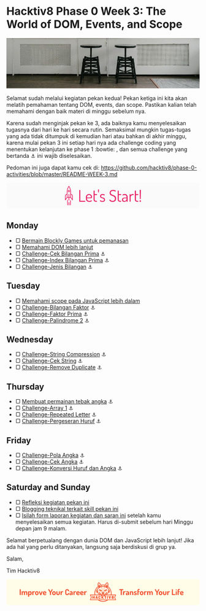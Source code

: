 # Hacktiv8 Phase 0 Week 3: The World of DOM, Events, and Scope

![Header](assets/header-w3.jpg)

Selamat sudah melalui kegiatan pekan kedua! Pekan ketiga ini kita akan melatih pemahaman tentang DOM, events, dan scope. Pastikan kalian telah memahami dengan baik materi di minggu sebelum nya.

Karena sudah menginjak pekan ke 3, ada baiknya kamu menyelesaikan tugasnya dari hari ke hari secara rutin. Semaksimal mungkin tugas-tugas yang ada tidak ditumpuk di kemudian hari atau bahkan di akhir minggu, karena mulai pekan 3 ini setiap hari nya ada challenge coding yang menentukan kelanjutan ke phase 1 :bowtie: , dan semua challenge yang bertanda :anchor: ini wajib diselesaikan.

Pedoman ini juga dapat kamu cek di: <https://github.com/hacktiv8/phase-0-activities/blob/master/README-WEEK-3.md>

![Let's start!](assets/start.png)

## Monday

- ▢ [Bermain Blockly Games untuk pemanasan](https://github.com/hacktiv8/phase-0-activities/blob/master/modules/blockly-games.md)
- ▢ [Memahami DOM lebih lanjut](https://github.com/hacktiv8/phase-0-activities/blob/master/modules/js-dom-devtools.md)
- ▢ [Challenge-Cek Bilangan Prima](https://github.com/hacktiv8/phase-0-activities/blob/master/modules/cek-prima.md) :anchor:
- ▢ [Challenge-Index Bilangan Prima](https://github.com/hacktiv8/phase-0-activities/blob/master/modules/index-prima.md) :anchor:
- ▢ [Challenge-Jenis Bilangan](https://github.com/hacktiv8/phase-0-activities/blob/master/modules/jenis-bilangan.md) :anchor:


## Tuesday

- ▢ [Memahami scope pada JavaScript lebih dalam](https://github.com/hacktiv8/phase-0-activities/blob/master/modules/js-scope.md)
- ▢ [Challenge-Bilangan Faktor](https://github.com/hacktiv8/phase-0-activities/blob/master/modules/bilangan-faktor.md) :anchor:
- ▢ [Challenge-Faktor Prima](https://github.com/hacktiv8/phase-0-activities/blob/master/modules/faktor-prima.md) :anchor:
- ▢ [Challenge-Palindrome 2](https://github.com/hacktiv8/phase-0-activities/blob/master/modules/palindrome-2.md) :anchor:


## Wednesday

- ▢ [Challenge-String Compression](https://github.com/hacktiv8/phase-0-activities/blob/master/modules/string-compression.md) :anchor:
- ▢ [Challenge-Cek String](https://github.com/hacktiv8/phase-0-activities/blob/master/modules/cek-string.md) :anchor:
- ▢ [Challenge-Remove Duplicate](https://github.com/hacktiv8/phase-0-activities/blob/master/modules/remove-duplication.md) :anchor:


## Thursday

- ▢ [Membuat permainan tebak angka](https://github.com/hacktiv8/phase-0-activities/blob/master/modules/number-guess.md) :anchor:
- ▢ [Challenge-Array 1](https://github.com/hacktiv8/phase-0-activities/blob/master/modules/array-1.md) :anchor:
- ▢ [Challenge-Repeated Letter](https://github.com/hacktiv8/phase-0-activities/blob/master/modules/repeated-letter.md) :anchor:
- ▢ [Challenge-Pergeseran Huruf](https://github.com/hacktiv8/phase-0-activities/blob/master/modules/geser-huruf.md) :anchor:


## Friday

- ▢ [Challenge-Pola Angka](https://github.com/hacktiv8/phase-0-activities/blob/master/modules/pola-angka.md) :anchor:
- ▢ [Challenge-Cek Angka](https://github.com/hacktiv8/phase-0-activities/blob/master/modules/cek-angka.md) :anchor:
- ▢ [Challenge-Konversi Huruf dan Angka](https://github.com/hacktiv8/phase-0-activities/blob/master/modules/konversi-huruf-angka.md) :anchor:


## Saturday and Sunday

- ▢ [Refleksi kegiatan pekan ini](https://github.com/hacktiv8/phase-0-activities/blob/master/modules/reflection.md)
- ▢ [Blogging teknikal terkait skill pekan ini](https://github.com/hacktiv8/phase-0-activities/blob/master/modules/blog.md)
- ▢ [Isilah form laporan kegiatan dan saran ini](http://bit.ly/hacktiv8-report-p0w3) setelah kamu menyelesaikan semua kegiatan. Harus di-submit sebelum hari Minggu depan jam 9 malam.

Selamat berpetualang dengan dunia DOM dan JavaScript lebih lanjut! Jika ada hal yang perlu ditanyakan, langsung saja berdiskusi di grup ya.

Salam,

Tim Hacktiv8

![Hacktiv8 Banner](assets/banner.png)
